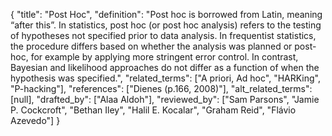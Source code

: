 {
    "title": "Post Hoc",
    "definition": "Post hoc is borrowed from Latin, meaning “after this”. In statistics, post hoc (or post hoc analysis) refers to the testing of hypotheses not specified prior to data analysis. In frequentist statistics, the procedure differs based on whether the analysis was planned or post-hoc, for example by applying more stringent error control. In contrast, Bayesian and likelihood approaches do not differ as a function of when the hypothesis was specified.",
    "related_terms": ["A priori, Ad hoc", "HARKing", "P-hacking"],
    "references": ["Dienes (p.166, 2008)"],
    "alt_related_terms": [null],
    "drafted_by": ["Alaa Aldoh"],
    "reviewed_by": ["Sam Parsons", "Jamie P. Cockcroft", "Bethan Iley", "Halil E. Kocalar", "Graham Reid", "Flávio Azevedo"]
  }

